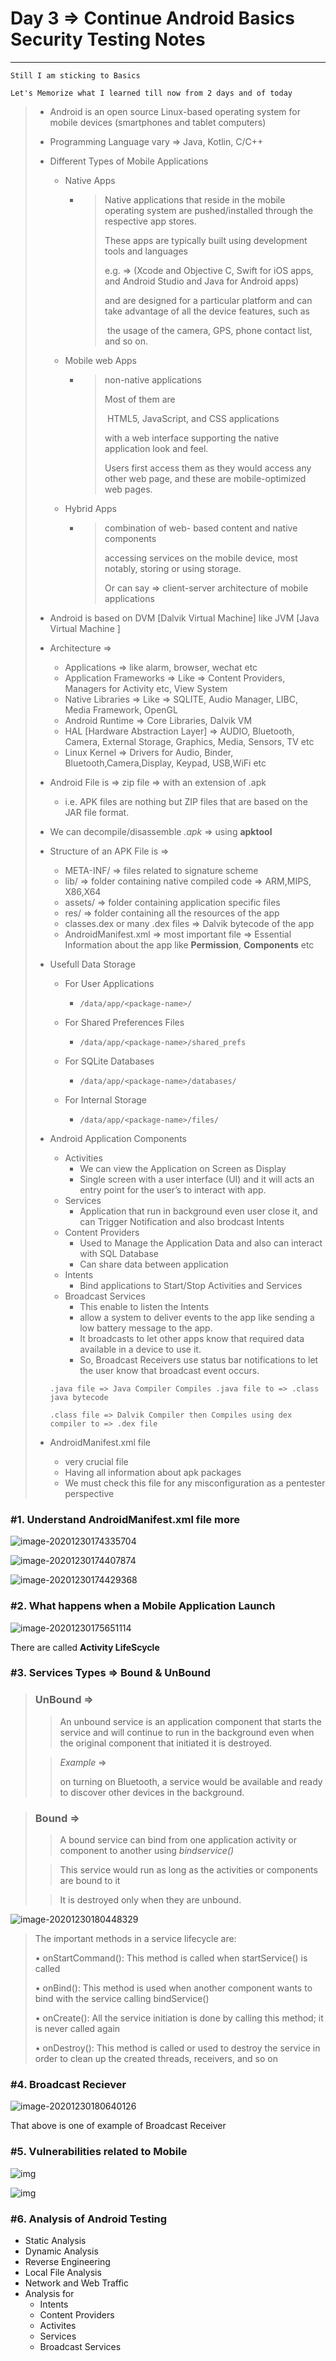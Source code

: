 # 			Day 3 => Continue Android Basics Security Testing Notes

------





```
Still I am sticking to Basics

Let's Memorize what I learned till now from 2 days and of today
```



> * Android is an open source Linux-based operating system for mobile devices
>   (smartphones and tablet computers)
>
> * Programming Language vary => Java, Kotlin, C/C++
>
> * Different Types of Mobile Applications
>
>   * Native Apps
>
>     * > Native applications that reside in the mobile operating system are pushed/installed through the respective app stores.
>       >
>       > These apps are typically built using development tools and languages 
>       >
>       > e.g. => (Xcode and Objective C, Swift for iOS apps, and Android Studio and Java for Android apps) 
>       >
>       >
>       > and are designed for a particular platform and can take advantage of all the device features, such as 
>       >
>       > ​	the usage of the camera, GPS, phone contact list, and so on.
>
>   * Mobile web Apps
>
>     * > non-native applications
>       >
>       > Most of them are 
>       >
>       > ​	HTML5, JavaScript, and CSS applications 
>       >
>       > with a web interface supporting the native application look and feel.
>       >
>       > Users first access them as they would access any
>       > 	other web page, and these are mobile-optimized web pages.
>
>   * Hybrid Apps
>
>     * > combination of
>       > 	web- based content and native components 
>       >
>       > accessing services on the mobile device, most notably, storing or using storage.
>       >
>       > 
>       >
>       > Or can say => client-server  architecture of mobile applications
>
> * Android is based on DVM [Dalvik Virtual Machine] like JVM [Java Virtual Machine ]
>
> * Architecture =>
>
>   * Applications => like alarm, browser, wechat etc
>   * Application Frameworks  => Like => Content Providers, Managers for Activity etc, View System
>   * Native Libraries => Like => SQLITE, Audio Manager, LIBC, Media Framework, OpenGL
>   * Android Runtime => Core Libraries, Dalvik VM
>   * HAL [Hardware Abstraction Layer] => AUDIO, Bluetooth, Camera, External Storage, Graphics, Media, Sensors, TV etc
>   * Linux Kernel => Drivers for Audio, Binder, Bluetooth,Camera,Display, Keypad, USB,WiFi etc
>
> * Android File is => zip file => with an extension of .apk 
>
>   * i.e. APK files are nothing but ZIP files that are based on the JAR file format.
>
> * We can decompile/disassemble *.apk* => using **apktool**
>
> * Structure of an APK File is =>
>
>   * META-INF/ => files related to signature scheme
>   * lib/ => folder containing native compiled code => ARM,MIPS, X86,X64
>   * assets/ => folder containing application specific files
>   * res/ => folder containing all  the resources of the app
>   * classes.dex or many .dex files => Dalvik bytecode of the app
>   * AndroidManifest.xml => most important file => Essential Information about the app like **Permission**, **Components** etc
>
> * Usefull Data Storage
>
>   * For User Applications
>
>     * ```
>       /data/app/<package-name>/
>       ```
>
>   * For Shared Preferences Files
>
>     * ```
>       /data/app/<package-name>/shared_prefs
>       ```
>
>   * For SQLite Databases
>
>     * ```
>       /data/app/<package-name>/databases/
>       ```
>
>   * For Internal Storage
>
>     * ```
>       /data/app/<package-name>/files/
>       ```
>
> * Android Application Components
>
>   * Activities
>     * We can view the Application on Screen as Display
>     * Single screen with a user interface (UI) and it will acts an entry point for the user’s to interact with app. 
>   * Services
>     * Application that run in background even user close it, and can Trigger Notification and also brodcast Intents
>   * Content Providers
>     * Used to Manage the Application Data and also can interact with  SQL Database
>     * Can share data between application
>   * Intents
>     * Bind applications to Start/Stop Activities and Services
>   * Broadcast Services
>     * This enable to listen the Intents
>     * allow a system to deliver events to the app like sending a low battery message to the app.
>     * It broadcasts to let other apps know that required data available in a device to use it.
>     * So, Broadcast Receivers use status bar notifications to let the user know that broadcast event occurs.
>
>   ```
>   .java file => Java Compiler Compiles .java file to => .class java bytecode
>   
>   .class file => Dalvik Compiler then Compiles using dex  compiler to => .dex file
>   ```
>
> * AndroidManifest.xml file
>
>   * very crucial file
>   * Having all information about apk packages
>   * We must check this file for any misconfiguration as a pentester perspective





### #1. Understand AndroidManifest.xml file more



![image-20201230174335704](/home/code/.config/Typora/typora-user-images/image-20201230174335704.png)



![image-20201230174407874](/home/code/.config/Typora/typora-user-images/image-20201230174407874.png)



![image-20201230174429368](/home/code/.config/Typora/typora-user-images/image-20201230174429368.png)











### #2. What happens when a Mobile Application  Launch



![image-20201230175651114](/home/code/.config/Typora/typora-user-images/image-20201230175651114.png)





There are called **Activity LifeScycle**





### #3. Services Types => Bound & UnBound



> ### UnBound =>
>
> 
>
> > An unbound service is an application component that starts the service and will
> > continue to run in the background even when the original component that initiated it is destroyed. 
>
> > *Example* =>
> >
> > on turning on Bluetooth, a service would be available and ready to discover other devices in the background.



> ### Bound =>
>
> 
>
> > A bound service can bind from one application activity or component to another
> > using *bindservice()*
>
> > This service would run as long as the activities or components
> > are bound to it
>
> > It is destroyed only when they are unbound.



![image-20201230180448329](/home/code/.config/Typora/typora-user-images/image-20201230180448329.png)







> The important methods in a service lifecycle are:
>
>
> •  onStartCommand(): This method is called when startService() is called
>
> 
>
> • onBind(): This method is used when another component wants to bind with
> the service calling bindService()
>
>
> • onCreate(): All the service initiation is done by calling this method; it is
> never called again
>
>
> • onDestroy(): This method is called or used to destroy the service in order to
> clean up the created threads, receivers, and so on





### #4. Broadcast Reciever



![image-20201230180640126](/home/code/.config/Typora/typora-user-images/image-20201230180640126.png)



That above is one of example of Broadcast Receiver







### #5.  Vulnerabilities related to Mobile



![img](https://www.nowsecure.com/wp-content/uploads/2016/10/OWASP-Mobile-Top-10.png)









![img](https://static.packt-cdn.com/products/9781785883378/graphics/B05055_01_08.jpg)







### #6. Analysis of Android Testing



* Static Analysis
* Dynamic Analysis
* Reverse Engineering
* Local File Analysis
* Network and Web Traffic
* Analysis for 
  * Intents
  * Content Providers
  * Activites
  * Services
  * Broadcast Services





